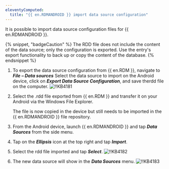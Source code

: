 ```yaml
---
eleventyComputed:
  title: "{{ en.RDMANDROID }} import data source configuration"
---
```

It is possible to import data source configuration files for {{ en.RDMANDROID }}.

{% snippet, "badgeCaution" %}
The RDD file does not include the content of the data source; only the configuration is exported. Use the entry's export functionality to back up or copy the content of the database.
{% endsnippet %}

1. To export the data source configuration from {{ en.RDM }}, navigate to ***File – Data sources*** Select the data source to import on the Android device, click on ***Export Data Source Configuration***, and save therdd file on the computer.
![!!KB4181](https://cdnweb.devolutions.net/docs/docs_en_kb_KB4181.png)
1. Select the .rdd file exported from {{ en.RDM }} and transfer it on your Android via the Windows File Explorer.

   The file is now copied in the device but still needs to be imported in the {{ en.RDMANDROID }} file repository.
3. From the Android device, launch {{ en.RDMANDROID }} and tap ***Data Sources*** from the side menu.
1. Tap on the ***Ellipsis*** icon at the top right and tap ***Import***.
1. Select the rdd file imported and tap ***Select***.
![!!KB4182](https://cdnweb.devolutions.net/docs/docs_en_kb_KB4182.png)
1. The new data source will show in the ***Data Sources*** menu.
![!!KB4183](https://cdnweb.devolutions.net/docs/docs_en_kb_KB4183.png)
